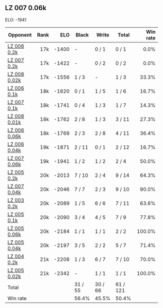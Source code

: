 ## LZ 007 0.06k ##

ELO: -1941

Opponent | Rank | ELO | Black | Write | Total | Win rate
---------|-----:|----:|-------|-------|-------|-------:
[LZ 006 0.2k](LZ%20006%200.2k.md) | 17k | -1400 | - | 0 / 1 | 0 / 1 | 0.0%
[LZ 007 0.2k](LZ%20007%200.2k.md) | 17k | -1422 | - | 0 / 2 | 0 / 2 | 0.0%
[LZ 008 0.02k](LZ%20008%200.02k.md) | 17k | -1556 | 1 / 3 | - | 1 / 3 | 33.3%
[LZ 006 0.1k](LZ%20006%200.1k.md) | 18k | -1620 | 0 / 1 | 1 / 5 | 1 / 6 | 16.7%
[LZ 007 0.1k](LZ%20007%200.1k.md) | 18k | -1741 | 0 / 4 | 1 / 3 | 1 / 7 | 14.3%
[LZ 008 0.01k](LZ%20008%200.01k.md) | 18k | -1762 | 2 / 8 | 1 / 3 | 3 / 11 | 27.3%
[LZ 006 0.06k](LZ%20006%200.06k.md) | 18k | -1769 | 2 / 3 | 2 / 8 | 4 / 11 | 36.4%
[LZ 006 0.04k](LZ%20006%200.04k.md) | 19k | -1871 | 2 / 11 | 0 / 1 | 2 / 12 | 16.7%
[LZ 007 0.06k](LZ%20007%200.06k.md) | 19k | -1941 | 1 / 2 | 1 / 2 | 2 / 4 | 50.0%
[LZ 005 0.2k](LZ%20005%200.2k.md) | 20k | -2013 | 7 / 10 | 2 / 4 | 9 / 14 | 64.3%
[LZ 007 0.04k](LZ%20007%200.04k.md) | 20k | -2046 | 7 / 7 | 2 / 3 | 9 / 10 | 90.0%
[LZ 003 0.2k](LZ%20003%200.2k.md) | 20k | -2089 | 1 / 5 | 6 / 6 | 7 / 11 | 63.6%
[LZ 005 0.1k](LZ%20005%200.1k.md) | 20k | -2090 | 3 / 4 | 4 / 5 | 7 / 9 | 77.8%
[LZ 005 0.06k](LZ%20005%200.06k.md) | 20k | -2184 | 1 / 1 | 1 / 1 | 2 / 2 | 100.0%
[LZ 005 0.04k](LZ%20005%200.04k.md) | 20k | -2197 | 3 / 5 | 2 / 2 | 5 / 7 | 71.4%
[LZ 004 0.2k](LZ%20004%200.2k.md) | 21k | -2208 | 1 / 3 | 6 / 7 | 7 / 10 | 70.0%
[LZ 005 0.02k](LZ%20005%200.02k.md) | 21k | -2342 | - | 1 / 1 | 1 / 1 | 100.0%
Total | | | 31 / 55 | 30 / 66 | 61 / 121 | 
Win rate| | | 56.4% | 45.5% | 50.4% | 
